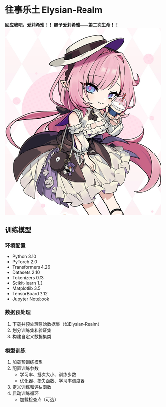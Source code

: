 # 往事乐土 Elysian-Realm
**回应我吧，爱莉希雅！！**
**赐予爱莉希雅——第二次生命！！**
![Elysia](./Elysia.jpg)
## 训练模型
### 环境配置
- Python 3.10
- PyTorch 2.0
- Transformers 4.26
- Datasets 2.10
- Tokenizers 0.13
- Scikit-learn 1.2
- Matplotlib 3.5
- TensorBoard 2.12
- Jupyter Notebook
### 数据预处理
1. 下载并预处理原始数据集（如Elysian-Realm）
2. 划分训练集和验证集
3. 构建自定义数据集类
### 模型训练
1. 加载预训练模型
2. 配置训练参数
   - 学习率、批次大小、训练步数
   - 优化器、损失函数、学习率调度器
3. 定义训练和评估函数
4. 启动训练循环
   - 加载检查点（可选）
